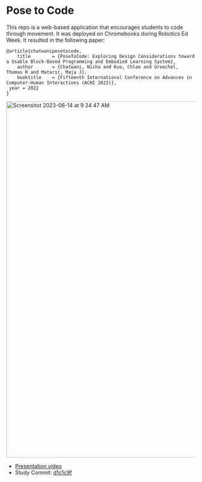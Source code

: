 # Pose to Code

This repo is a web-based application that encourages students to code through movement. It was deployed on Chromebooks during Robotics Ed Week. It resulted in the following paper:

```
@article{chatwaniposetocode,
	title        = {PoseToCode: Exploring Design Considerations toward a Usable Block-Based Programming and Embodied Learning System},
	author       = {Chatwani, Nisha and Kuo, Chloe and Groechel, Thomas R and Mataric, Maja J},
	booktitle    = {Fifteenth International Conference on Advances in Computer-Human Interactions (ACHI 2022)},
 year = 2022
}
```
<img width="945" alt="Screenshot 2023-06-14 at 9 24 47 AM" src="https://github.com/interaction-lab/PoseToCode/assets/15292506/017798d4-2fc3-41c5-98a1-8965673a029a">

- [Presentation video](https://drive.google.com/file/d/118S5L5yFm0Y-s_6Aox6y_VkBBQLjVqCv/view?usp=sharing)
- Study Commit: [d1c1c9f](https://github.com/interaction-lab/PoseToCode/commit/d1c1c9f5be1d21f4a52295391a5923ecec7d4269)
